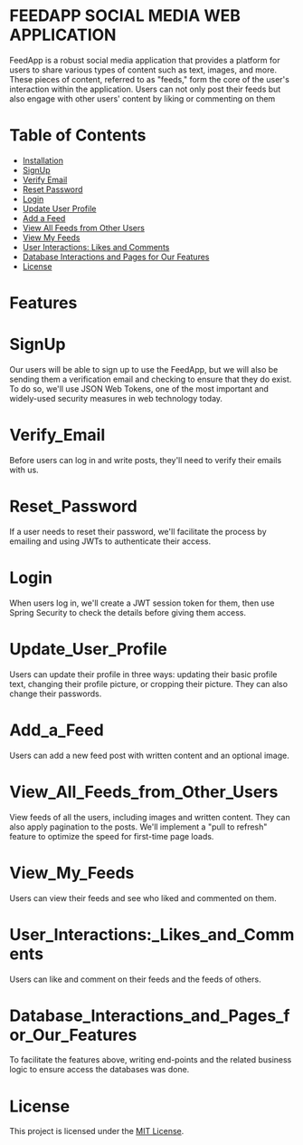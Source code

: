 # FEEDAPP SOCIAL MEDIA WEB APPLICATION
FeedApp is a robust social media application that provides a platform for users to share various types of content such as text, images, and more. These pieces of content, referred to as "feeds," form the core of the user's interaction within the application. Users can not only post their feeds but also engage with other users' content by liking or commenting on them

# Table of Contents
- [Installation](#Installation)
- [SignUp](#SignUp)
- [Verify Email](#Verify_Email)
- [Reset Password](#Reset_Password)
- [Login](#Login)
- [Update User Profile](#Update_User_Profile)
- [Add a Feed](#Add_a_Feed)
- [View All Feeds from Other Users](#View_All_Feeds_from_Other_Users)
- [View My Feeds](#View_My_Feeds)
- [User Interactions: Likes and Comments](#User_Interactions:_Likes_and_Comments)
- [Database Interactions and Pages for Our Features](#Database_Interactions_and_Pages_for_Our_Features)
- [License](#License)

# Features
# SignUp
Our users will be able to sign up to use the FeedApp, but we will also be sending them a verification email and checking to ensure that they do exist. To do so, we'll use JSON Web Tokens, one of the most important and widely-used security measures in web technology today. 
# Verify_Email
Before users can log in and write posts, they'll need to verify their emails with us.

# Reset_Password
If a user needs to reset their password, we'll facilitate the process by emailing and using JWTs to authenticate their access. 

# Login
When users log in, we'll create a JWT session token for them, then use Spring Security to check the details before giving them access.

# Update_User_Profile
Users can update their profile in three ways: updating their basic profile text, changing their profile picture, or cropping their picture. They can also change their passwords.

# Add_a_Feed
Users can add a new feed post with written content and an optional image.

# View_All_Feeds_from_Other_Users
View feeds of all the users, including images and written content. They can also apply pagination to the posts. We'll implement a "pull to refresh" feature to optimize the speed for first-time page loads.

# View_My_Feeds
Users can view their feeds and see who liked and commented on them.

# User_Interactions:_Likes_and_Comments
Users can like and comment on their feeds and the feeds of others.

# Database_Interactions_and_Pages_for_Our_Features
To facilitate the features above,  writing end-points and the related business logic to ensure access the databases was done.

# License
This project is licensed under the [MIT License](#https://www.mit.edu/~amini/LICENSE.md).
